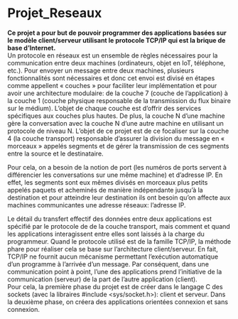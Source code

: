 # Projet_Reseaux
**Ce projet a pour but de pouvoir programmer des applications basées sur le modèle client/serveur 
utilisant le protocole TCP/IP qui est la brique de base d’Internet.**   
Un protocole en réseaux est un ensemble de règles nécessaires pour la communication entre 
deux machines (ordinateurs, objet en IoT, téléphone, etc.). Pour envoyer un message entre deux 
machines, plusieurs fonctionnalités sont nécessaires et donc cet envoi est divisé en étapes 
comme appellent « couches » pour faciliter leur implémentation et pour avoir une architecture 
modulaire: de la couche 7 (couche de l’application) à la couche 1 (couche physique responsable 
de la transmission du flux binaire sur le médium). L’objet de chaque couche est d’offrir des 
services spécifiques aux couches plus hautes. De plus, la couche N d’une machine gère la 
conversation avec la couche N d’une autre machine en utilisant un protocole de niveau N. L’objet 
de ce projet est de ce focaliser sur la couche 4 (la couche transport) responsable d’assurer la 
division du message en « morceaux » appelés segments et de gérer la transmission de ces 
segments entre la source et le destinataire.   

Pour cela, on a besoin de la notion de port (les numéros de ports servent à différencier les 
conversations sur une même machine) et d’adresse IP. En effet, les segments sont eux mêmes 
divisés en morceaux plus petits appelés paquets et acheminés de manière indépendante jusqu’à 
la destination et pour atteindre leur destination ils ont besoin qu’on affecte aux machines 
communicantes une adresse réseaux: l’adresse IP.   

Le détail du transfert effectif des données entre deux applications est spécifié par le protocole de 
de la couche transport, mais comment et quand les applications interagissent entre elles sont 
laissés à la charge du programmeur. Quand le protocole utilisé est de la famille TCP/IP, la 
méthode phare pour réaliser cela se base sur l’architecture client/serveur. En fait, TCP/IP ne 
fournit aucun mécanisme permettant l’exécution automatique d’un programme à l’arrivée d’un 
message. Par conséquent, dans une communication point à point, l’une des applications prend 
l’initiative de la communication (serveur) de la part de l’autre application (client).   
Pour cela, la première phase du projet est de créer dans le langage C des sockets (avec la 
libraires #include <sys/socket.h>): client et serveur. Dans la deuxième phase, on créera des 
applications orientées connexion et sans connexion.
